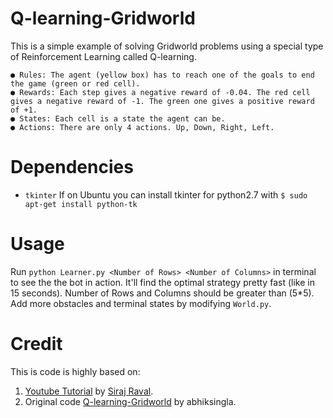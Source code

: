 # Q-learning-Gridworld
This is a simple example of solving Gridworld problems using a special type of Reinforcement Learning called Q-learning.

	● Rules: The agent (yellow box) has to reach one of the goals to end the game (green or red cell).
	● Rewards: Each step gives a negative reward of -0.04. The red cell gives a negative reward of -1. The green one gives a positive reward of +1.
	● States: Each cell is a state the agent can be.
	● Actions: There are only 4 actions. Up, Down, Right, Left.
  
# Dependencies
* `tkinter`
If on Ubuntu you can install tkinter for python2.7 with ``$ sudo apt-get install python-tk``

# Usage
Run `python Learner.py <Number of Rows> <Number of Columns>` in terminal to see the the bot in action. It'll find the optimal strategy pretty fast (like in 15 seconds). Number of Rows and Columns should be greater than (5*5). Add more obstacles and terminal states by modifying `World.py`.

# Credit
This is code is highly based on:
1. [Youtube Tutorial](https://youtu.be/A5eihauRQvo) by [Siraj Raval](https://github.com/llSourcell).
2. Original code [Q-learning-Gridworld](abhiksingla/Q-learning-Gridworld) by abhiksingla.
